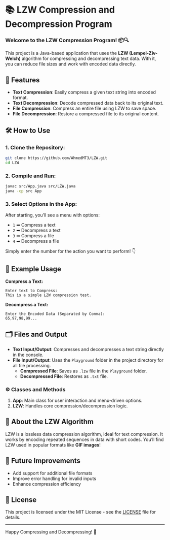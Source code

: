 
# 📚 LZW Compression and Decompression Program

### Welcome to the LZW Compression Program! 📦🔍

This project is a Java-based application that uses the **LZW (Lempel-Ziv-Welch)** algorithm for compressing and decompressing text data. With it, you can reduce file sizes and work with encoded data directly.

## 🚀 Features

- **Text Compression**: Easily compress a given text string into encoded format.
- **Text Decompression**: Decode compressed data back to its original text.
- **File Compression**: Compress an entire file using LZW to save space.
- **File Decompression**: Restore a compressed file to its original content.

## 🛠️ How to Use

### 1. **Clone the Repository**:

```bash
git clone https://github.com/AhmedMT3/LZW.git
cd LZW
```

### 2. **Compile and Run**:

```bash
javac src/App.java src/LZW.java
java -cp src App
```

### 3. **Select Options in the App**:
After starting, you’ll see a menu with options:

- `1` ➡ Compress a text
- `2` ➡ Decompress a text
- `3` ➡ Compress a file
- `4` ➡ Decompress a file

Simply enter the number for the action you want to perform! 👇

## 📄 Example Usage

**Compress a Text:**
```text
Enter text to Compress:
This is a simple LZW compression test.
```

**Decompress a Text:**
```text
Enter the Encoded Data (Separated by Comma):
65,97,98,99...
```

## 🗂️ Files and Output

- **Text Input/Output**: Compresses and decompresses a text string directly in the console.
- **File Input/Output**: Uses the `Playground` folder in the project directory for all file processing.
  - **Compressed File**: Saves as `.lzw` file in the `Playground` folder.
  - **Decompressed File**: Restores as `.txt` file.

### ⚙️ Classes and Methods

1. **App**: Main class for user interaction and menu-driven options.
2. **LZW**: Handles core compression/decompression logic.

## 📖 About the LZW Algorithm

LZW is a lossless data compression algorithm, ideal for text compression. It works by encoding repeated sequences in data with short codes. You’ll find LZW used in popular formats like **GIF images**!

## 🤖 Future Improvements

- Add support for additional file formats
- Improve error handling for invalid inputs
- Enhance compression efficiency

## 📜 License

This project is licensed under the MIT License - see the [LICENSE](LICENSE) file for details.

---

Happy Compressing and Decompressing! 🎉
